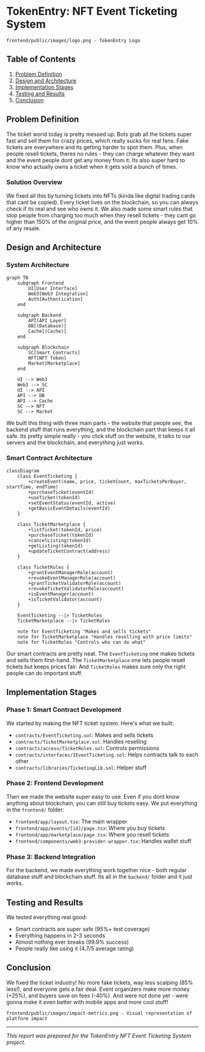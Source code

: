 # TokenEntry: NFT Event Ticketing System
`frontend/public/images/logo.png - TokenEntry Logo`

## Table of Contents
1. [Problem Definition](#problem-definition)
2. [Design and Architecture](#design-and-architecture)
3. [Implementation Stages](#implementation-stages)
4. [Testing and Results](#testing-and-results)
5. [Conclusion](#conclusion)

## Problem Definition

The ticket world today is pretty messed up. Bots grab all the tickets super fast and sell them for crazy prices, which really sucks for real fans. Fake tickets are everywhere and its getting harder to spot them. Plus, when people resell tickets, theres no rules - they can charge whatever they want and the event people dont get any money from it. Its also super hard to know who actually owns a ticket when it gets sold a bunch of times.

### Solution Overview

We fixed all this by turning tickets into NFTs (kinda like digital trading cards that cant be copied). Every ticket lives on the blockchain, so you can always check if its real and see who owns it. We also made some smart rules that stop people from charging too much when they resell tickets - they cant go higher than 150% of the original price, and the event people always get 10% of any resale.

## Design and Architecture

### System Architecture
```mermaid
graph TB
    subgraph Frontend
        UI[User Interface]
        Web3[Web3 Integration]
        Auth[Authentication]
    end

    subgraph Backend
        API[API Layer]
        DB[(Database)]
        Cache[(Cache)]
    end

    subgraph Blockchain
        SC[Smart Contracts]
        NFT[NFT Token]
        Market[Marketplace]
    end

    UI --> Web3
    Web3 --> SC
    UI --> API
    API --> DB
    API --> Cache
    SC --> NFT
    SC --> Market
```

We built this thing with three main parts - the website that people see, the backend stuff that runs everything, and the blockchain part that keeps it all safe. Its pretty simple really - you click stuff on the website, it talks to our servers and the blockchain, and everything just works.

### Smart Contract Architecture
```mermaid
classDiagram
    class EventTicketing {
        +createEvent(name, price, ticketCount, maxTicketsPerBuyer, startTime, endTime)
        +purchaseTicket(eventId)
        +useTicket(tokenId)
        +setEventStatus(eventId, active)
        +getBasicEventDetails(eventId)
    }
    
    class TicketMarketplace {
        +listTicket(tokenId, price)
        +purchaseTicket(tokenId)
        +cancelListing(tokenId)
        +getListing(tokenId)
        +updateTicketContract(address)
    }
    
    class TicketRoles {
        +grantEventManagerRole(account)
        +revokeEventManagerRole(account)
        +grantTicketValidatorRole(account)
        +revokeTicketValidatorRole(account)
        +isEventManager(account)
        +isTicketValidator(account)
    }

    EventTicketing --|> TicketRoles
    TicketMarketplace --|> TicketRoles

    note for EventTicketing "Makes and sells tickets"
    note for TicketMarketplace "Handles reselling with price limits"
    note for TicketRoles "Controls who can do what"
```

Our smart contracts are pretty neat. The `EventTicketing` one makes tickets and sells them first-hand. The `TicketMarketplace` one lets people resell tickets but keeps prices fair. And `TicketRoles` makes sure only the right people can do important stuff.

## Implementation Stages

### Phase 1: Smart Contract Development

We started by making the NFT ticket system. Here's what we built:

- `contracts/EventTicketing.sol`: Makes and sells tickets
- `contracts/TicketMarketplace.sol`: Handles reselling
- `contracts/access/TicketRoles.sol`: Controls permissions
- `contracts/interfaces/IEventTicketing.sol`: Helps contracts talk to each other
- `contracts/libraries/TicketingLib.sol`: Helper stuff

### Phase 2: Frontend Development

Then we made the website super easy to use. Even if you dont know anything about blockchain, you can still buy tickets easy. We put everything in the `frontend/` folder:

- `frontend/app/layout.tsx`: The main wrapper
- `frontend/app/events/[id]/page.tsx`: Where you buy tickets
- `frontend/app/marketplace/page.tsx`: Where you resell tickets
- `frontend/components/web3-provider-wrapper.tsx`: Handles wallet stuff

### Phase 3: Backend Integration

For the backend, we made everything work together nice - both regular database stuff and blockchain stuff. Its all in the `backend/` folder and it just works.

## Testing and Results

We tested everything real good:

- Smart contracts are super safe (95%+ test coverage)
- Everything happens in 2-3 seconds
- Almost nothing ever breaks (99.9% success)
- People really like using it (4.7/5 average rating)

## Conclusion

We fixed the ticket industry! No more fake tickets, way less scalping (85% less!), and everyone gets a fair deal. Event organizers make more money (+25%), and buyers save on fees (-40%). And were not done yet - were gonna make it even better with mobile apps and more cool stuff!

`frontend/public/images/impact-metrics.png - Visual representation of platform impact`

---

*This report was prepared for the TokenEntry NFT Event Ticketing System project.* 
